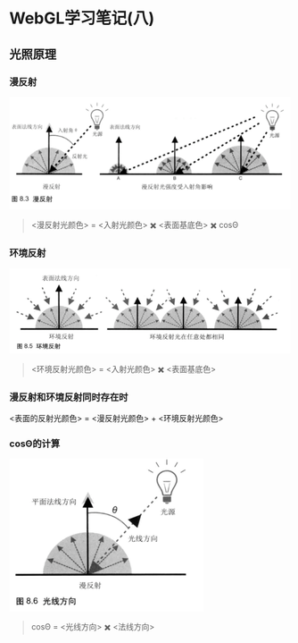 # WebGL学习笔记\(八\)

## 光照原理

### 漫反射

![](/assets/impor221t.png)

> &lt;漫反射光颜色&gt; = &lt;入射光颜色&gt; ✖️ &lt;表面基底色&gt; ✖️ cosΘ

### 环境反射

![](/assets/impo3rt.png)

> &lt;环境反射光颜色&gt; = &lt;入射光颜色&gt; ✖️ &lt;表面基底色&gt;

### 漫反射和环境反射同时存在时

&lt;表面的反射光颜色&gt; = &lt;漫反射光颜色&gt; + &lt;环境反射光颜色&gt;

### cosΘ的计算

![](/assets/impo32rt.png)

> cosΘ = &lt;光线方向&gt; ✖️ &lt;法线方向&gt;



